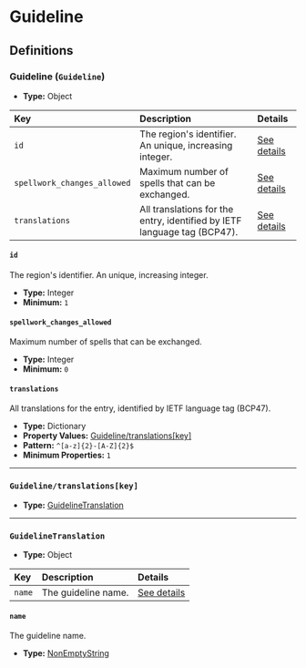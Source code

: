 # Guideline

## Definitions

### <a name="Guideline"></a> Guideline (`Guideline`)

- **Type:** Object

Key | Description | Details
:-- | :-- | :--
`id` | The region's identifier. An unique, increasing integer. | <a href="#Guideline/id">See details</a>
`spellwork_changes_allowed` | Maximum number of spells that can be exchanged. | <a href="#Guideline/spellwork_changes_allowed">See details</a>
`translations` | All translations for the entry, identified by IETF language tag (BCP47). | <a href="#Guideline/translations">See details</a>

#### <a name="Guideline/id"></a> `id`

The region's identifier. An unique, increasing integer.

- **Type:** Integer
- **Minimum:** `1`

#### <a name="Guideline/spellwork_changes_allowed"></a> `spellwork_changes_allowed`

Maximum number of spells that can be exchanged.

- **Type:** Integer
- **Minimum:** `0`

#### <a name="Guideline/translations"></a> `translations`

All translations for the entry, identified by IETF language tag (BCP47).

- **Type:** Dictionary
- **Property Values:** <a href="#Guideline/translations[key]">Guideline/translations[key]</a>
- **Pattern:** `^[a-z]{2}-[A-Z]{2}$`
- **Minimum Properties:** `1`

---

### <a name="Guideline/translations[key]"></a> `Guideline/translations[key]`

- **Type:** <a href="#GuidelineTranslation">GuidelineTranslation</a>

---

### <a name="GuidelineTranslation"></a> `GuidelineTranslation`

- **Type:** Object

Key | Description | Details
:-- | :-- | :--
`name` | The guideline name. | <a href="#GuidelineTranslation/name">See details</a>

#### <a name="GuidelineTranslation/name"></a> `name`

The guideline name.

- **Type:** <a href="./_NonEmptyString.md#NonEmptyString">NonEmptyString</a>
